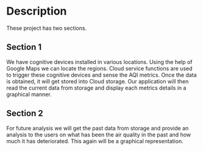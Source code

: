 # Description

These project has two sections.

## Section 1

We have cognitive devices installed in various locations. Using the help of Google Maps we can locate the regions. Cloud service functions are used to trigger these cognitive devices and sense the AQI metrics. Once the data is obtained, it will get stored into Cloud storage. Our application will then read the current data from storage and display each metrics details in a graphical manner.


## Section 2

For future analysis we will get the past data from storage and provide an analysis to the users on what has been the air quality in the past and how much it has deteriorated. This again will be a graphical representation.



